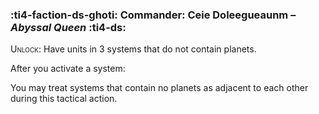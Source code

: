 ### :ti4-faction-ds-ghoti: **Commander**: Ceie Doleegueaunm – _Abyssal Queen_ :ti4-ds:
<span style="font-variant:small-caps;">Unlock</span>: Have units in 3 systems that do not contain planets.

After you activate a system:

You may treat systems that contain no planets as adjacent to each other during this tactical action.
